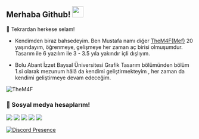 ## Merhaba Github! <img src="https://raw.githubusercontent.com/iampavangandhi/iampavangandhi/master/gifs/Hi.gif" width="30px">


🎉 Tekrardan herkese selam!

- Kendimden biraz bahsedeyim. Ben Mustafa namı diğer [TheM4F(Mef)](https://github.com/TheM4F) 20 yaşındayım, öğrenmeye, gelişmeye her zaman aç birisi olmuşumdur.
Tasarım ile 6 yazılım ile 3 - 3.5 yıla yakındır içli dışlıyım.

- Bolu Abant İzzet Baysal Üniversitesi Grafik Tasarım bölümünden bölüm 1.si olarak mezunum hâlâ da kendimi geliştirmekteyim , her zaman da kendimi geliştirmeye devam edeceğim.

<img src="https://komarev.com/ghpvc/?username=TheM4F&label=Ziyaretçi%20Sayısı&color=552b75" alt="TheM4F" />

<h3>🌟 Sosyal medya hesaplarım!</h3>
<p align="left">
     <a href="https://instagram.com/06mef" target"blank_"><img src="https://img.shields.io/badge/INSTAGRAM%20-DC3175.svg?&style=for-the-badge&logo=instagram&logoColor=white"></a>
       <a href="https://twitch.tv/them4f" target"blank_"><img src="https://img.shields.io/badge/Twitch-9146FF?style=for-the-badge&logo=twitch&logoColor=white"></a>
        <a href="https://www.youtube.com/c/TheM4F/videos" target"blank_"><img src="https://img.shields.io/badge/YouTube-FF0000?style=for-the-badge&logo=youtube&logoColor=white"></a>
            <a href="https://twitter.com/06mefs" target"blank_"><img src="https://img.shields.io/badge/Twitter-1DA1F2?style=for-the-badge&logo=twitter&logoColor=white"></a>
 <a href="https://open.spotify.com/user/nmx6xocb1zju8ee281ppng20g?si=1f85152e4e854514" target"blank_"><img src="https://img.shields.io/badge/Spotify%20-1ed760.svg?&style=for-the-badge&logo=spotify&logoColor=white"></a>
    
   
[![Discord Presence](https://lanyard-profile-readme.vercel.app/api/880603119740919879?theme=dark&bg=18191c&animated=false&hideDiscrim=true&borderRadius=30px)](https://discord.com/users/880603119740919879)
     
</p>
